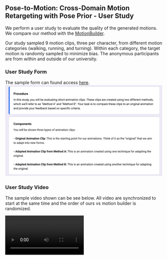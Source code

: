 ## Pose-to-Motion: Cross-Domain Motion Retargeting with Pose Prior - User Study

We perform a user study to evaluate the quality of the generated motions. We compare our method with the [MotionBuilder](https://www.autodesk.com/products/motionbuilder/overview?term=1-YEAR&tab=subscription).


Our study sampled 9 motion clips, three per character,  from different motion categories (walking, running, and turning). Within each category, the target motion is randomly sampled to minimize bias. The anonymous participants are from within and outside of our university. 

### User Study Form
The sample form can found access [here](https://forms.gle/u2WNyWgoF2sPcGS4A).
<img src='user_study_intro.png'>

### User Study Video
The sample video shown can be see below. All video are synchronized to start at the same time and the order of ours vs motion builder is randomized.
<!-- include video -->
<video width="50%" height="50%" controls>
  <source src="user_study_sample.mp4" type="video/mp4">
</video>